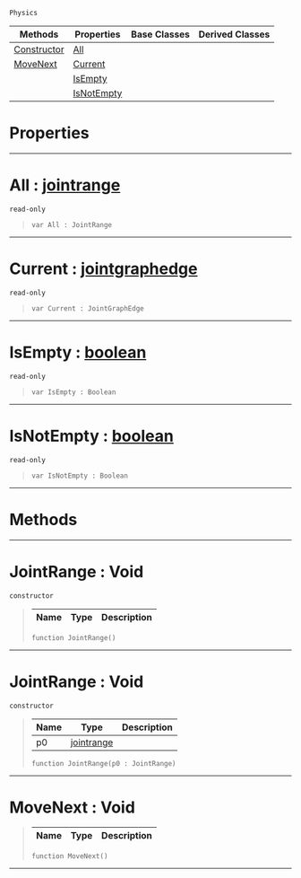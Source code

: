  `Physics`

|Methods|Properties|Base Classes|Derived Classes|
|---|---|---|---|
|[ Constructor](https://github.com/dragonCASTjosh/PlasmaDocs/blob/master/code_reference/class_reference/jointrange.markdown#jointrange-void)|[ All](https://github.com/dragonCASTjosh/PlasmaDocs/blob/master/code_reference/class_reference/jointrange.markdown#all-plasma-engine-document)| | |
|[ MoveNext](https://github.com/dragonCASTjosh/PlasmaDocs/blob/master/code_reference/class_reference/jointrange.markdown#movenext-void)|[ Current](https://github.com/dragonCASTjosh/PlasmaDocs/blob/master/code_reference/class_reference/jointrange.markdown#current-plasma-engine-docu)| | |
| |[ IsEmpty](https://github.com/dragonCASTjosh/PlasmaDocs/blob/master/code_reference/class_reference/jointrange.markdown#isempty-plasma-engine-docu)| | |
| |[ IsNotEmpty](https://github.com/dragonCASTjosh/PlasmaDocs/blob/master/code_reference/class_reference/jointrange.markdown#isnotempty-plasma-engine-d)| | |


 #  Properties


---  
 #  All : [jointrange](https://github.com/dragonCASTjosh/PlasmaDocs/blob/master/code_reference/class_reference/jointrange.markdown)

 `read-only`

> 
> ``` lang=cpp, name=Lightning
> var All : JointRange


---  
 #  Current : [jointgraphedge](https://github.com/dragonCASTjosh/PlasmaDocs/blob/master/code_reference/class_reference/jointgraphedge.markdown)

 `read-only`

> 
> ``` lang=cpp, name=Lightning
> var Current : JointGraphEdge


---  
 #  IsEmpty : [boolean](https://github.com/dragonCASTjosh/PlasmaDocs/blob/master/code_reference/lightning_base_types/boolean.markdown)

 `read-only`

> 
> ``` lang=cpp, name=Lightning
> var IsEmpty : Boolean


---  
 #  IsNotEmpty : [boolean](https://github.com/dragonCASTjosh/PlasmaDocs/blob/master/code_reference/lightning_base_types/boolean.markdown)

 `read-only`

> 
> ``` lang=cpp, name=Lightning
> var IsNotEmpty : Boolean


---  
 #  Methods


---  
 #  JointRange : Void

 `constructor`

> 
> |Name|Type|Description|
> |---|---|---|
> ``` lang=cpp, name=Lightning
> function JointRange()
> ``` 


---  
 #  JointRange : Void

 `constructor`

> 
> |Name|Type|Description|
> |---|---|---|
> |p0|[jointrange](https://github.com/dragonCASTjosh/PlasmaDocs/blob/master/code_reference/class_reference/jointrange.markdown)| |
> ``` lang=cpp, name=Lightning
> function JointRange(p0 : JointRange)
> ``` 


---  
 #  MoveNext : Void

> 
> |Name|Type|Description|
> |---|---|---|
> ``` lang=cpp, name=Lightning
> function MoveNext()
> ``` 


---  
 

 